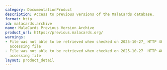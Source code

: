 ```yaml
---
category: DocumentationProduct
description: Access to previous versions of the MalaCards database.
format: http
id: malacards.archive
name: MalaCards Previous Version Archive
product_url: https://previous.malacards.org/
warnings:
- File was not able to be retrieved when checked on 2025-10-27_ HTTP 403 error when
  accessing file
- File was not able to be retrieved when checked on 2025-10-27_ HTTP 403 error when
  accessing file
layout: product_detail
---
```

